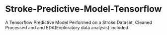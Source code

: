 # Stroke-Predictive-Model-Tensorflow
A Tensorflow Predictive Model Performed on a Stroke Dataset, Cleaned Processed and and EDA(Exploratory data analysis) included. 
